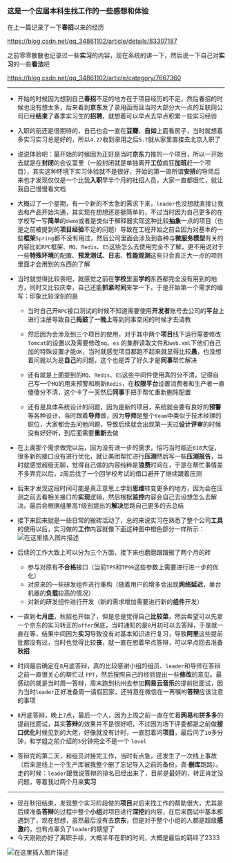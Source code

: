 ### 这是一个应届本科生找工作的一些感想和体验

在上一篇记录了一下**春招**以来的经历

https://blog.csdn.net/qq_34861102/article/details/83307187

之前零零散散也记录过一些**实习**的内容，现在系统的讲一下，然后说一下自己对**实习**的一些**看法**吧

https://blog.csdn.net/qq_34861102/article/category/7667360
***
* 开始的时候因为想到自己**春招**不足的地方在于项目经历的不足，然后春招的时候也没有想太多，后来看到**京东**发了录用函而且当时大部分大一点的互联网公司已经**结束**了春季实习生的**招聘**，就想着可以早点去早点积累一些实习经验

* 入职的前还是很期待的，自已也会一直在**豆瓣**、**自如**上面看房子，当时就想着多实习实习总是好的，所以`4.27`收到录用之后`5.7`就从家里直接去北京入职了
* 说说体验吧：最开始的时候因为正好是当时**京东**力推的一个项目，所以一开始去就是在**封闭**的会议室里（一般封闭就是单独离开**工位**疯狂**加班**赶一个项目），其实这种环境下实习体验就不是很好，开始的第一周所谓**安排**的导师后来也才发现仅仅是一个比我**入职**早半个月的社招人员，大家一直都很忙，就让我自己慢慢看文档
* 大概过了一个星期，有一个新的不太急的需求下来，`leader`也没想就直接让我去和产品开始沟通，其实现在想想还是挺简单的，不过当时因为自己更多的在学校写一写**简单**的`demo`或者是类似于解释器实现这种比较**抽象**一点的项目（也是之前被提到的**项目经验**不足的问题）导致在工程开始之前会因为对基本的一些**框架**`Spring`都不没有用过，然后公司里面会涉及到各种与**微服务模型**有关的内容比如`RPC`框架、`MQ`、`Redis`、`ES`这些怎么去使用完全不了解，更不用说对于一些**特殊环境**的配置、**预发测试**、**日志**、**性能观测**这些只会真正大一点的项目里面才会用到的东西的了解
* 当时就觉得比较丧吧，就感觉之前在**学校**里面**学的**东西都完全没有用到的地方，同时又比较庆幸，自己还能**抓紧时间**来学一下。于是开始第一个需求的编写：印象比较深刻的是
	* 当时自己开`RPC`接口测试的时候不知道需要使用**开发者**账号去公司的**平台**上进行注册导致自己**捣鼓**了**一晚上**等到同事空闲的时候才去请教
	
	* 然后因为会涉及到三个项目的使用，对于其中两个**项目**线下运行需要修改`Tomcat`的设置以及需要修改`mq`、`es` 的集群读取文件和`web.xml`下他们自己加的特殊设置才能`OK`，当时就感觉项目都跑不起来就显得比较**愚**，也没想着问就以为是**自己**的问题，这个也是弄了好久才是**同事**帮忙解决
	* 还有就是上面提到的`MQ`、`Redis`、`ES`这些中间件使用真的分不清，记得自己写一个`MQ`的用来预警和刷新`Redis`，在**权限平台**设置消费者和生产者一直傻傻分不清，这个卡了一天然后**同事**手把手帮忙重新删除配置
	* 还有是具体系统设计的问题，因为是新的项目，系统就会要有良好的**预警**等各种设计，当时跟着**导师**做，因为**导师**是整个`team`中类似于技术经理的职位，大家都会去问他问题，导致后续就会出现第一天过**设计评审**的时候没有好好听，到后面需要**重新**去做
* 在上面那个需求做完以后，因为没有进一步的需求，恰巧当时临近`618`大促，很多新的接口没有进行优化，就让美团帮忙进行**压测**然后写一些**压测报告**，当时就感觉超级无聊，觉得自己做的内容纯粹是**浪费**时间在，于是在帮忙事情差不多弄完以后，`2`周后找了一个回学校考试的借口避开了继续跟着压测
* 后来才发现这段时间可能是真正意思上学到**思维**转变更多的地方，因为会在压测之前去看相关接口的**实现**逻辑，然后根据**监控**内容会自己去设想怎么去解决。最后会根据组里高`T`级别提出的**解决**思路自己更多的去总结
	
* 接下来回来就是一些日常的搬砖活动了，总的来说实习在熟悉了整个公司**工具**的使用以后，实习做的**工作**内容就像下面这种图中橙色部分一样所示：
![在这里插入图片描述](https://img-blog.csdnimg.cn/2018102819221990.png?x-oss-process=image/watermark,type_ZmFuZ3poZW5naGVpdGk,shadow_10,text_aHR0cHM6Ly9ibG9nLmNzZG4ubmV0L3FxXzM0ODYxMTAy,size_27,color_FFFFFF,t_70)

* 后续的工作大致上可以分为三个方面，接下来也磨磨蹭蹭搬了两个月的砖
	* 参与对原有**不合格**接口（当前`TPS`和`TP99`这些参数上需要进行进一步的优化）
	* 对原来的一些研发组件进行重构（随着用户的增多会出现**网络延迟**，单台机器的**负载**较高的情况）
	*  对新的研发组件进行开发（新的需求增加需要进行新的**组件**开发）
* 一直到**七月底**，秋招也开始了，但是总是觉得自己**比较菜**，然后希望可以先拿一个京东的实习转正的`offer`保底，当时通知的是`8`月初可以去答辩，于是就一直在等，结果中间因为**实习**导致没有对基本知识进行复习，导致**阿里**这些提前批都没有过，当时也觉得比较**丧**，就一直在想着早点答辩，可以早点回去准备**秋招**
* 时间最后确定在`8`月底答辩，真的比较感谢小组的组员、`leader`和导师在答辩之前一直很关心的帮忙过 `PPT`，然后按照自己的经验提出一些**修改**的意见。最感动的就是当时周一答辩，周末跑到杭州去参加**网易云音乐**的提前批面试，因为当时`leader`正好准备周一请假回家，还特意在微信在一再嘱咐**答辩**应该注意的事项
* `8`月底答辩，晚上`7`点，最后一个人，因为上周之前一直在忙着**网易**和**拼多多**的提前批面试，其实**答辩**的效果并不是很好吧，不过因为场下评委都是之前做**接口优化**时候见到的大佬，好像就没有计时，一直怼着问**项目**，最后问了`10`多分钟，和学姐之前介绍的`5`分钟完全不是一个 `level`
* 答辩完的第二天，和组员对接完工作，当时有点急，还发生了一次线上事故（后来是线上一个生产库被我整个删了忘记导入之前的备份，真·**删库**跑路）。走的时候：`leader`跟我说答辩的排名已经出来了，目前是最好的，转正肯定没问题，等着我过两个月来**实习**

****

* 现在秋招结束，发现整个实习阶段做的**项目**对后来找工作的帮助很大，尤其是后续准备**答辩**的过程中整个**小组**对项目进行**深挖**的内容，在后来面试中基本都遇到了，现在想想，虽然最后没有去**京东**，但是对于整个小组的人都是超级**感激**的，也有点辜负了`leader`的期望了
* 今天刚刚办好了离职手续，大概半年在职的时间，大概是最后的羁绊了2333

![在这里插入图片描述](https://img-blog.csdnimg.cn/20181029135859611.png?x-oss-process=image/watermark,type_ZmFuZ3poZW5naGVpdGk,shadow_10,text_aHR0cHM6Ly9ibG9nLmNzZG4ubmV0L3FxXzM0ODYxMTAy,size_27,color_FFFFFF,t_70)


